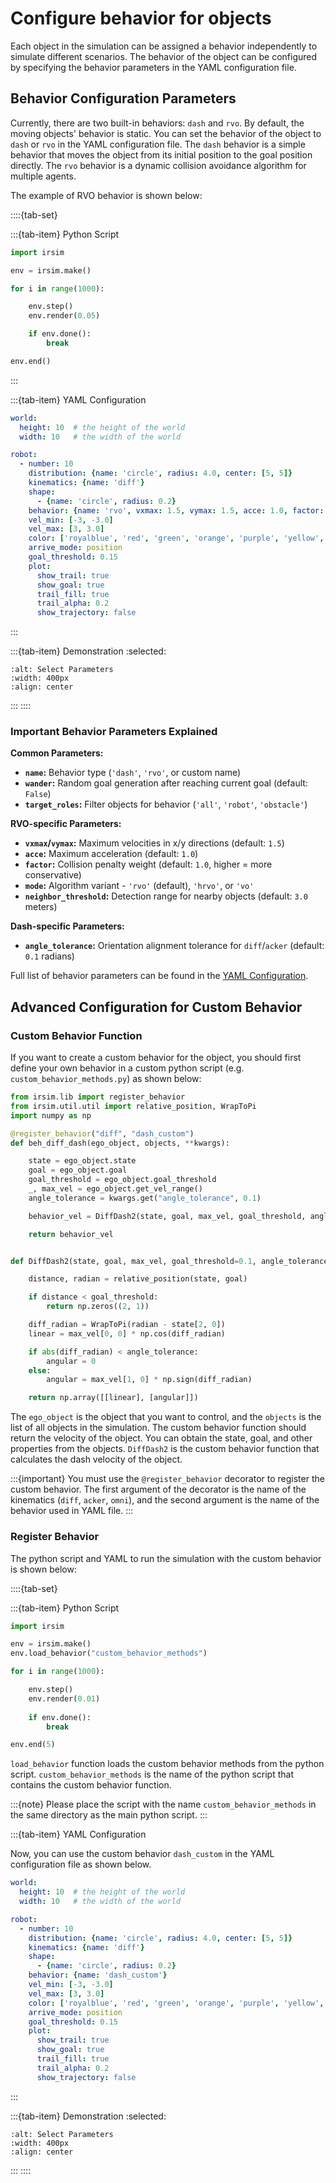 Configure behavior for objects
=============================

Each object in the simulation can be assigned a behavior independently to simulate different scenarios. The behavior of the object can be configured by specifying the behavior parameters in the YAML configuration file.

## Behavior Configuration Parameters

Currently, there are two built-in behaviors: `dash` and `rvo`. By default, the moving objects' behavior is static. You can set the behavior of the object to `dash` or `rvo` in the YAML configuration file. The `dash` behavior is a simple behavior that moves the object from its initial position to the goal position directly. The `rvo` behavior is a dynamic collision avoidance algorithm for multiple agents.

The example of RVO behavior is shown below:

::::{tab-set}

:::{tab-item} Python Script

```python
import irsim

env = irsim.make()   

for i in range(1000):

    env.step()
    env.render(0.05)

    if env.done():
        break

env.end()
```
:::

:::{tab-item} YAML Configuration

```yaml
world:
  height: 10  # the height of the world
  width: 10   # the width of the world

robot:
  - number: 10
    distribution: {name: 'circle', radius: 4.0, center: [5, 5]}  
    kinematics: {name: 'diff'}
    shape: 
      - {name: 'circle', radius: 0.2} 
    behavior: {name: 'rvo', vxmax: 1.5, vymax: 1.5, acce: 1.0, factor: 1.0}
    vel_min: [-3, -3.0]
    vel_max: [3, 3.0]
    color: ['royalblue', 'red', 'green', 'orange', 'purple', 'yellow', 'cyan', 'magenta', 'lime', 'pink', 'brown'] 
    arrive_mode: position
    goal_threshold: 0.15
    plot:
      show_trail: true
      show_goal: true
      trail_fill: true
      trail_alpha: 0.2
      show_trajectory: false
```
:::

:::{tab-item} Demonstration
:selected:

```{image} gif/rvo.gif
:alt: Select Parameters
:width: 400px
:align: center
```
:::
::::

### Important Behavior Parameters Explained

**Common Parameters:**
- **`name`:** Behavior type (`'dash'`, `'rvo'`, or custom name)
- **`wander`:** Random goal generation after reaching current goal (default: `False`)
- **`target_roles`:** Filter objects for behavior (`'all'`, `'robot'`, `'obstacle'`)

**RVO-specific Parameters:**
- **`vxmax`/`vymax`:** Maximum velocities in x/y directions (default: `1.5`)
- **`acce`:** Maximum acceleration (default: `1.0`)
- **`factor`:** Collision penalty weight (default: `1.0`, higher = more conservative)
- **`mode`:** Algorithm variant - `'rvo'` (default), `'hrvo'`, or `'vo'`
- **`neighbor_threshold`:** Detection range for nearby objects (default: `3.0` meters)

**Dash-specific Parameters:**
- **`angle_tolerance`:** Orientation alignment tolerance for `diff`/`acker` (default: `0.1` radians)

Full list of behavior parameters can be found in the [YAML Configuration](../yaml_config/configuration/).


## Advanced Configuration for Custom Behavior

### Custom Behavior Function

If you want to create a custom behavior for the object, you should first define your own behavior in a custom python script (e.g. `custom_behavior_methods.py`) as shown below:

```python
from irsim.lib import register_behavior
from irsim.util.util import relative_position, WrapToPi
import numpy as np

@register_behavior("diff", "dash_custom")
def beh_diff_dash(ego_object, objects, **kwargs):

    state = ego_object.state
    goal = ego_object.goal
    goal_threshold = ego_object.goal_threshold
    _, max_vel = ego_object.get_vel_range()
    angle_tolerance = kwargs.get("angle_tolerance", 0.1)

    behavior_vel = DiffDash2(state, goal, max_vel, goal_threshold, angle_tolerance)

    return behavior_vel


def DiffDash2(state, goal, max_vel, goal_threshold=0.1, angle_tolerance=0.2):

    distance, radian = relative_position(state, goal)

    if distance < goal_threshold:
        return np.zeros((2, 1))

    diff_radian = WrapToPi(radian - state[2, 0])
    linear = max_vel[0, 0] * np.cos(diff_radian)

    if abs(diff_radian) < angle_tolerance:
        angular = 0
    else:
        angular = max_vel[1, 0] * np.sign(diff_radian)

    return np.array([[linear], [angular]])

```

The `ego_object` is the object that you want to control, and the `objects` is the list of all objects in the simulation. The custom behavior function should return the velocity of the object. You can obtain the state, goal, and other properties from the objects. `DiffDash2` is the custom behavior function that calculates the dash velocity of the object. 

:::{important}
You must use the `@register_behavior` decorator to register the custom behavior. The first argument of the decorator is the name of the kinematics (`diff`, `acker`, `omni`), and the second argument is the name of the behavior used in YAML file.
:::

### Register Behavior

The python script and YAML to run the simulation with the custom behavior is shown below:

::::{tab-set}

:::{tab-item} Python Script
```python
import irsim

env = irsim.make()
env.load_behavior("custom_behavior_methods")

for i in range(1000):

    env.step()
    env.render(0.01)
    
    if env.done():
        break

env.end(5)
```

`load_behavior` function loads the custom behavior methods from the python script. `custom_behavior_methods` is the name of the python script that contains the custom behavior function. 

:::{note}
Please place the script with the name `custom_behavior_methods` in the same directory as the main python script.
:::

:::{tab-item} YAML Configuration

Now, you can use the custom behavior `dash_custom` in the YAML configuration file as shown below.

```yaml
world:
  height: 10  # the height of the world
  width: 10   # the width of the world

robot:
  - number: 10
    distribution: {name: 'circle', radius: 4.0, center: [5, 5]}  
    kinematics: {name: 'diff'}
    shape: 
      - {name: 'circle', radius: 0.2} 
    behavior: {name: 'dash_custom'}
    vel_min: [-3, -3.0]
    vel_max: [3, 3.0]
    color: ['royalblue', 'red', 'green', 'orange', 'purple', 'yellow', 'cyan', 'magenta', 'lime', 'pink', 'brown'] 
    arrive_mode: position
    goal_threshold: 0.15
    plot:
      show_trail: true
      show_goal: true
      trail_fill: true
      trail_alpha: 0.2
      show_trajectory: false
```
:::

:::{tab-item} Demonstration
:selected:

```{image} gif/custom_behavior.gif
:alt: Select Parameters
:width: 400px
:align: center
```
:::
::::
